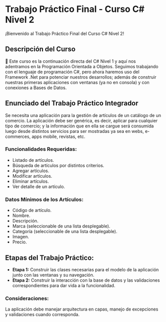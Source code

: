 # Trabajo Práctico Final - Curso C# Nivel 2

¡Bienvenido al Trabajo Práctico Final del Curso C# Nivel 2!

## Descripción del Curso

💪 Este curso es la continuación directa del C# Nivel 1 y aquí nos adentramos en la Programación Orientada a Objetos. Seguimos trabajando con el lenguaje de programación C#, pero ahora haremos uso del Framework .Net para potenciar nuestros desarrollos; además de construir nuestras primeras aplicaciones con ventanas (ya no en consola) y con conexiones a Bases de Datos.

## Enunciado del Trabajo Práctico Integrador

Se necesita una aplicación para la gestión de artículos de un catálogo de un comercio. La aplicación debe ser genérica, es decir, aplicar para cualquier tipo de comercio; y la información que en ella se cargue será consumida luego desde distintos servicios para ser mostradas ya sea en webs, e-commerces, apps mobile, revistas, etc.

### Funcionalidades Requeridas:

- Listado de artículos.
- Búsqueda de artículos por distintos criterios.
- Agregar artículos.
- Modificar artículos.
- Eliminar artículos.
- Ver detalle de un artículo.

### Datos Mínimos de los Artículos:

- Código de artículo.
- Nombre.
- Descripción.
- Marca (seleccionable de una lista desplegable).
- Categoría (seleccionable de una lista desplegable).
- Imagen.
- Precio.

## Etapas del Trabajo Práctico:

- **Etapa 1:** Construir las clases necesarias para el modelo de la aplicación junto con las ventanas y su navegación.
- **Etapa 2:** Construir la interacción con la base de datos y las validaciones correspondientes para dar vida a la funcionalidad.

### Consideraciones:

La aplicación debe manejar arquitectura en capas, manejo de excepciones y validaciones cuando corresponda.

